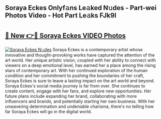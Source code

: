 ## Soraya Eckes Onlyf𝚊ns Le𝚊ked N𝚞des - Part-wei Photos Video - Hot Part Le𝚊ks FJk9I

# <h2><a href="http://ab67221.deff.icu/?id=Soraya+Eckes">🔗 New 👉🔴 Soraya Eckes VIDEO Photos</a></h2>

[![Soraya Eckes N𝚞des](https://i.imgur.com/rIISA9y.gif)](http://ab67221.deff.icu/?id=Soraya+Eckes)
Soraya Eckes is a contemporary artist whose innovative and thought-provoking works have captured the attention of the art world. Her unique artistic vision, coupled with her ability to connect with viewers on a deep emotional level, has earned her a place among the rising stars of contemporary art. With her continued exploration of the human condition and her commitment to pushing the boundaries of her craft, Soraya Eckes is sure to leave a lasting impact on the art world and beyond. Soraya Eckes's social media journey is far from over. She continues to create content, engage with her fans, and explore new opportunities. Her future plans include expanding her brand, collaborating with more influencers and brands, and potentially starting her own business. With her unwavering determination and undeniable charisma, there's no telling how far Soraya Eckes will go in the digital world.
